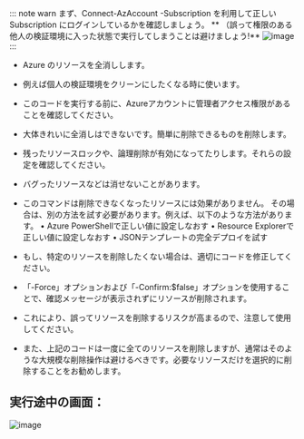 
::: note warn
まず、Connect-AzAccount -Subscription を利用して正しいSubscription にログインしているかを確認しましょう。
** （誤って権限のある他人の検証環境に入った状態で実行してしまうことは避けましょう!**
![image](https://github.com/aktsmm/Scripts/assets/71251920/6b8c3197-1263-4748-957a-5ca262a972ab)
::: 

* Azure のリソースを全消しします。
* 例えば個人の検証環境をクリーンにしたくなる時に使います。
* このコードを実行する前に、Azureアカウントに管理者アクセス権限があることを確認してください。
* 大体きれいに全消しはできないです。簡単に削除できるものを削除します。
* 残ったリソースロックや、論理削除が有効になってたりします。それらの設定を確認してください。
* バグったリソースなどは消せないことがあります。
* このコマンドは削除できなくなったリソースには効果がありません。
その場合は、別の方法を試す必要があります。例えば、以下のような方法があります。
 • Azure PowerShellで正しい値に設定しなおす
 • Resource Explorerで正しい値に設定しなおす
 • JSONテンプレートの完全デプロイを試す

* もし、特定のリソースを削除したくない場合は、適切にコードを修正してください。
* 「-Force」オプションおよび「-Confirm:$false」オプションを使用することで、確認メッセージが表示されずにリソースが削除されます。
* これにより、誤ってリソースを削除するリスクが高まるので、注意して使用してください。
* また、上記のコードは一度に全てのリソースを削除しますが、通常はそのような大規模な削除操作は避けるべきです。必要なリソースだけを選択的に削除することをお勧めします。


## 実行途中の画面：
![image](https://github.com/aktsmm/Scripts/assets/71251920/4913df6c-f02a-446b-b888-271d2a7e25b7)
